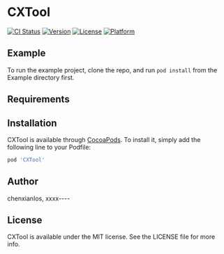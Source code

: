 # CXTool

[![CI Status](https://img.shields.io/travis/chenxianIos/CXTool.svg?style=flat)](https://travis-ci.org/chenxianIos/CXTool)
[![Version](https://img.shields.io/cocoapods/v/CXTool.svg?style=flat)](https://cocoapods.org/pods/CXTool)
[![License](https://img.shields.io/cocoapods/l/CXTool.svg?style=flat)](https://cocoapods.org/pods/CXTool)
[![Platform](https://img.shields.io/cocoapods/p/CXTool.svg?style=flat)](https://cocoapods.org/pods/CXTool)

## Example

To run the example project, clone the repo, and run `pod install` from the Example directory first.

## Requirements

## Installation

CXTool is available through [CocoaPods](https://cocoapods.org). To install
it, simply add the following line to your Podfile:

```ruby
pod 'CXTool'
```

## Author

chenxianIos, xxxx----

## License

CXTool is available under the MIT license. See the LICENSE file for more info.
